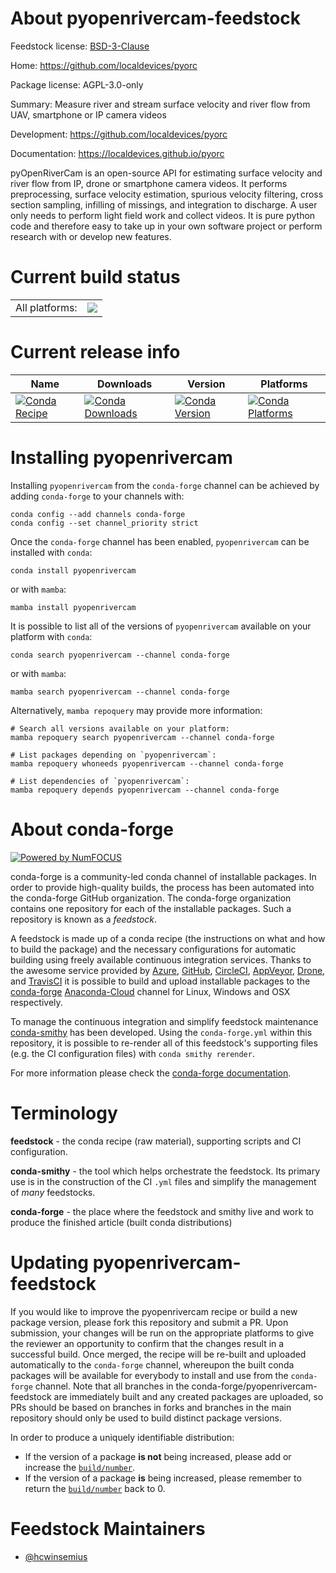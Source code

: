 About pyopenrivercam-feedstock
==============================

Feedstock license: [BSD-3-Clause](https://github.com/conda-forge/pyopenrivercam-feedstock/blob/main/LICENSE.txt)

Home: https://github.com/localdevices/pyorc

Package license: AGPL-3.0-only

Summary: Measure river and stream surface velocity and river flow from UAV, smartphone or IP camera videos

Development: https://github.com/localdevices/pyorc

Documentation: https://localdevices.github.io/pyorc

pyOpenRiverCam is an open-source API for estimating surface velocity and river flow from IP, drone or smartphone camera
videos. It performs preprocessing, surface velocity estimation, spurious velocity filtering, cross section sampling,
infilling of missings, and integration to discharge. A user only needs to perform light field work and collect
videos. It is pure python code and therefore easy to take up in your own software project or perform research with or
develop new features.


Current build status
====================


<table><tr><td>All platforms:</td>
    <td>
      <a href="https://dev.azure.com/conda-forge/feedstock-builds/_build/latest?definitionId=16993&branchName=main">
        <img src="https://dev.azure.com/conda-forge/feedstock-builds/_apis/build/status/pyopenrivercam-feedstock?branchName=main">
      </a>
    </td>
  </tr>
</table>

Current release info
====================

| Name | Downloads | Version | Platforms |
| --- | --- | --- | --- |
| [![Conda Recipe](https://img.shields.io/badge/recipe-pyopenrivercam-green.svg)](https://anaconda.org/conda-forge/pyopenrivercam) | [![Conda Downloads](https://img.shields.io/conda/dn/conda-forge/pyopenrivercam.svg)](https://anaconda.org/conda-forge/pyopenrivercam) | [![Conda Version](https://img.shields.io/conda/vn/conda-forge/pyopenrivercam.svg)](https://anaconda.org/conda-forge/pyopenrivercam) | [![Conda Platforms](https://img.shields.io/conda/pn/conda-forge/pyopenrivercam.svg)](https://anaconda.org/conda-forge/pyopenrivercam) |

Installing pyopenrivercam
=========================

Installing `pyopenrivercam` from the `conda-forge` channel can be achieved by adding `conda-forge` to your channels with:

```
conda config --add channels conda-forge
conda config --set channel_priority strict
```

Once the `conda-forge` channel has been enabled, `pyopenrivercam` can be installed with `conda`:

```
conda install pyopenrivercam
```

or with `mamba`:

```
mamba install pyopenrivercam
```

It is possible to list all of the versions of `pyopenrivercam` available on your platform with `conda`:

```
conda search pyopenrivercam --channel conda-forge
```

or with `mamba`:

```
mamba search pyopenrivercam --channel conda-forge
```

Alternatively, `mamba repoquery` may provide more information:

```
# Search all versions available on your platform:
mamba repoquery search pyopenrivercam --channel conda-forge

# List packages depending on `pyopenrivercam`:
mamba repoquery whoneeds pyopenrivercam --channel conda-forge

# List dependencies of `pyopenrivercam`:
mamba repoquery depends pyopenrivercam --channel conda-forge
```


About conda-forge
=================

[![Powered by
NumFOCUS](https://img.shields.io/badge/powered%20by-NumFOCUS-orange.svg?style=flat&colorA=E1523D&colorB=007D8A)](https://numfocus.org)

conda-forge is a community-led conda channel of installable packages.
In order to provide high-quality builds, the process has been automated into the
conda-forge GitHub organization. The conda-forge organization contains one repository
for each of the installable packages. Such a repository is known as a *feedstock*.

A feedstock is made up of a conda recipe (the instructions on what and how to build
the package) and the necessary configurations for automatic building using freely
available continuous integration services. Thanks to the awesome service provided by
[Azure](https://azure.microsoft.com/en-us/services/devops/), [GitHub](https://github.com/),
[CircleCI](https://circleci.com/), [AppVeyor](https://www.appveyor.com/),
[Drone](https://cloud.drone.io/welcome), and [TravisCI](https://travis-ci.com/)
it is possible to build and upload installable packages to the
[conda-forge](https://anaconda.org/conda-forge) [Anaconda-Cloud](https://anaconda.org/)
channel for Linux, Windows and OSX respectively.

To manage the continuous integration and simplify feedstock maintenance
[conda-smithy](https://github.com/conda-forge/conda-smithy) has been developed.
Using the ``conda-forge.yml`` within this repository, it is possible to re-render all of
this feedstock's supporting files (e.g. the CI configuration files) with ``conda smithy rerender``.

For more information please check the [conda-forge documentation](https://conda-forge.org/docs/).

Terminology
===========

**feedstock** - the conda recipe (raw material), supporting scripts and CI configuration.

**conda-smithy** - the tool which helps orchestrate the feedstock.
                   Its primary use is in the construction of the CI ``.yml`` files
                   and simplify the management of *many* feedstocks.

**conda-forge** - the place where the feedstock and smithy live and work to
                  produce the finished article (built conda distributions)


Updating pyopenrivercam-feedstock
=================================

If you would like to improve the pyopenrivercam recipe or build a new
package version, please fork this repository and submit a PR. Upon submission,
your changes will be run on the appropriate platforms to give the reviewer an
opportunity to confirm that the changes result in a successful build. Once
merged, the recipe will be re-built and uploaded automatically to the
`conda-forge` channel, whereupon the built conda packages will be available for
everybody to install and use from the `conda-forge` channel.
Note that all branches in the conda-forge/pyopenrivercam-feedstock are
immediately built and any created packages are uploaded, so PRs should be based
on branches in forks and branches in the main repository should only be used to
build distinct package versions.

In order to produce a uniquely identifiable distribution:
 * If the version of a package **is not** being increased, please add or increase
   the [``build/number``](https://docs.conda.io/projects/conda-build/en/latest/resources/define-metadata.html#build-number-and-string).
 * If the version of a package **is** being increased, please remember to return
   the [``build/number``](https://docs.conda.io/projects/conda-build/en/latest/resources/define-metadata.html#build-number-and-string)
   back to 0.

Feedstock Maintainers
=====================

* [@hcwinsemius](https://github.com/hcwinsemius/)

